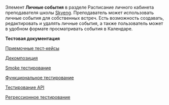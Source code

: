 Элемент **Личные события** в разделе Расписание личного кабинета преподавателя школы [Skyeng](https://www.skyeng.ru). Преподаватель может использовать личные события для собственных встреч. Есть возможность создавать, редактировать и удалять личные события, а также пользователь может в удобном формате просматривать события в Календаре. 


**Тестовая документация**

[Приемочные тест-кейсы](https://github.com/evgigna/Personal_events_SkyEng_web_API/blob/main/Acceptance_tests.pdf)

[Декомпозиция](https://github.com/evgigna/Personal_events_SkyEng_web_API/blob/main/Decomposition.pdf)

[Smoke тестирование](https://github.com/evgigna/Personal_events_SkyEng_web_API/blob/main/Smoke_tests.pdf)

[Функциональное тестирование](https://github.com/evgigna/Personal_events_SkyEng_web_API/blob/main/Functional_checklist_Report.pdf)

[Тестирование API](https://github.com/evgigna/Personal_events_SkyEng_web_API/blob/main/Personal_events_SkyEng.postman_collection.json)

[Регрессионное тестирование](https://github.com/evgigna/Personal_events_SkyEng_web_API/blob/main/Regression_checklist_Report.pdf)